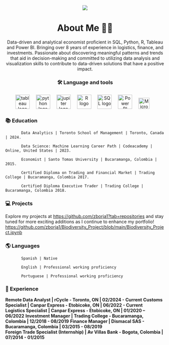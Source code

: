 <div align="center">
  
<img src="https://github.com/zborja1/zborja1/assets/155580520/87f64cb6-a67b-4a9e-a286-0d2543f729c8">




# About Me 👩‍💻

Data-driven and analytical economist proficient in SQL, Python, R, Tableau and Power BI.  Bringing over 8 years of experience in logistics, finance, and investments. Passionate about discovering meaningful patterns and trends that aid in decision-making and committed to utilizing data analysis and visualization skills to contribute to data-driven solutions that have a positive impact.

### 🛠 Language and tools 

###

<img src="https://1000logos.net/wp-content/uploads/2022/03/Tableau-Logo.jpg" height="45" alt="tableau logo"  />
<img width="12" />

<img src="https://download.logo.wine/logo/Python_(programming_language)/Python_(programming_language)-Logo.wine.png" height="45" alt="python logo"  />
<img width="12" />

<img src="https://cdn.icon-icons.com/icons2/2699/PNG/512/jupyter_logo_icon_169453.png" height="45" alt="jupiter logo"  />
<img width="12" />

<img src="https://cdn4.iconfinder.com/data/icons/logos-and-brands/512/285_R_Project_logo-512.png" height="45" alt="R logo"  />
<img width="12" />

<img src="https://1000logos.net/wp-content/uploads/2020/08/MySQL-Logo.png" height="45" alt="SQL logo"  />
<img width="12" />

<img src="https://logohistory.net/wp-content/uploads/2023/05/Power-BI-Symbol.png" height="45" alt="Power BI logo"  />
<img width="12" />

<img src="https://encrypted-tbn0.gstatic.com/images?q=tbn:ANd9GcRKqbHZLagnQdkt_YzWUXPL-q0VLtt82o6J0Q&usqp=CAU" height="35" alt="Microsof logo"  />
<img width="12" />

</div>

### 📚 Education 

           Data Analytics | Toronto School of Management | Toronto, Canada | 2024.

           Data Science: Machine Learning Career Path | Codeacademy | Online, United States | 2023.
           
           Economist | Santo Tomas University | Bucaramanga, Colombia | 2015.

           Certified Diploma on Trading and Financial Market | Trading College | Bucaramanga, Colombia 2017.

           Certified Diploma Executive Trader | Trading College | Bucaramanga, Colombia 2018.
           
###

<h3 align="left">💻  Projects </h3>

Explore my projects at https://github.com/zborja1?tab=repositories and stay tuned for more exciting additions as I continue to enhance my portfolio!
https://github.com/zborja1/Biodiversity_Project/blob/main/Biodiversity_Project.ipynb



###

<h3 align="left">🌎 Languages </h3>

           Spanish | Native

           English | Professional working proficiency 	
           
           Portuguese | Professional working proficiency
           
###
<h3 align="left">📑 Experience </h3>

**Remote Data Analyst | rCycle - Toronto, ON | 02/2024 - Current**
**Customs Specialist | Canpar Express - Etobicoke, ON | 06/2022 - Current**  
**Logistics Specialist | Canpar Express - Etobicoke, ON | 01/2020 – 06/2022**
**Investment Manager | Trading College - Bucaramanga, Colombia | 12/2018 - 08/2019** 
**Finance Manager | Dismacal SAS - Bucaramanga, Colombia | 03/2015 - 08/2019**  
**Foreign Trade Specialist (Internship) | Av Villas Bank - Bogota, Colombia | 07/2014 - 01/2015**



